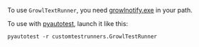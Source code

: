 To use `GrowlTextRunner`, you need [growlnotify.exe][gn] in your path.

To use with [pyautotest][modipyd], launch it like this:

    pyautotest -r customtestrunners.GrowlTestRunner

[gn]: http://www.growlforwindows.com/gfw/help/growlnotify.aspx
[modipyd]: http://www.metareal.org/p/modipyd/
